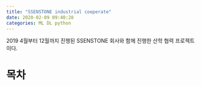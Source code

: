 ```yaml
---
title: "SSENSTONE industrial cooperate"
date: 2020-02-09 09:40:28
categories: ML DL python  
---
```


2019 4월부터 12월까지 진행된 SSENSTONE 회사와 함께 진행한 산학 협력 프로젝트이다.

# 목차